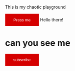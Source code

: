 This is my chaotic playground
<html>
<button>Press me</button>

<head>Hello there!</head>
<body><h1>can you see me</h1>
</body>
</html>
<style>
button{
  background-color: rgb(213, 0, 0);
  color: white;
  border: none;
  height: 40px;
  width: 110px;
}
</style>

<button>subscribe</button>
